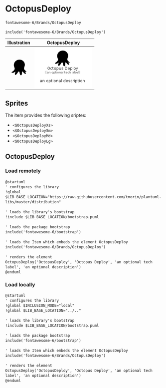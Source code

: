 # OctopusDeploy


```text
fontawesome-6/Brands/OctopusDeploy
```

```text
include('fontawesome-6/Brands/OctopusDeploy')
```



| Illustration | OctopusDeploy |
| :---: | :---: |
| ![illustration for Illustration](../../fontawesome-6/Brands/OctopusDeploy.png) | ![illustration for OctopusDeploy](../../fontawesome-6/Brands/OctopusDeploy.Local.png) |



## Sprites
The item provides the following sriptes:

- `<$OctopusDeployXs>`
- `<$OctopusDeploySm>`
- `<$OctopusDeployMd>`
- `<$OctopusDeployLg>`





## OctopusDeploy

### Load remotely
```plantuml
@startuml
' configures the library
!global $LIB_BASE_LOCATION="https://raw.githubusercontent.com/tmorin/plantuml-libs/master/distribution"

' loads the library's bootstrap
!include $LIB_BASE_LOCATION/bootstrap.puml

' loads the package bootstrap
include('fontawesome-6/bootstrap')

' loads the Item which embeds the element OctopusDeploy
include('fontawesome-6/Brands/OctopusDeploy')

' renders the element
OctopusDeploy('OctopusDeploy', 'Octopus Deploy', 'an optional tech label', 'an optional description')
@enduml
```

### Load locally
```plantuml
@startuml
' configures the library
!global $INCLUSION_MODE="local"
!global $LIB_BASE_LOCATION="../.."

' loads the library's bootstrap
!include $LIB_BASE_LOCATION/bootstrap.puml

' loads the package bootstrap
include('fontawesome-6/bootstrap')

' loads the Item which embeds the element OctopusDeploy
include('fontawesome-6/Brands/OctopusDeploy')

' renders the element
OctopusDeploy('OctopusDeploy', 'Octopus Deploy', 'an optional tech label', 'an optional description')
@enduml
```

